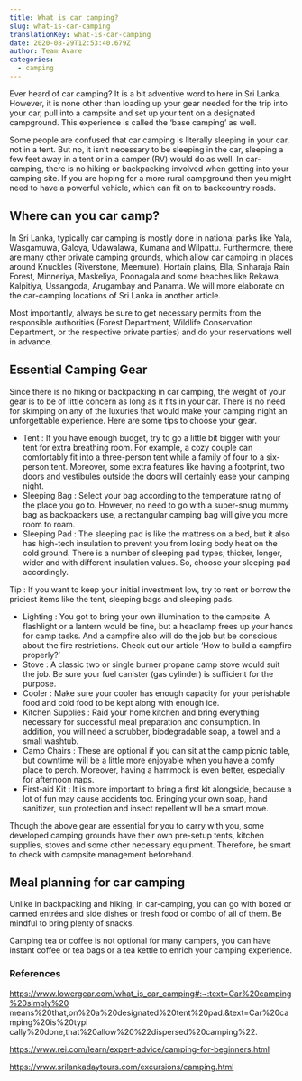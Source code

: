 ```yaml
---
title: What is car camping?
slug: what-is-car-camping
translationKey: what-is-car-camping
date: 2020-08-29T12:53:40.679Z
author: Team Avare
categories:
  - camping
---
```

Ever heard of car camping? It is a bit adventive word to here in Sri Lanka. However, it is none other than loading up your gear needed for the trip into your car, pull into a campsite and set up your tent on a designated campground. This experience is called the ‘base camping’ as well.

Some people are confused that car camping is literally sleeping in your car, not in a tent. But no, it isn’t necessary to be sleeping in the car, sleeping a few feet away in a tent or in a camper (RV) would do as well. In car-camping, there is no hiking or backpacking involved when getting into your camping site. If you are hoping for a more rural campground then you might need to have a powerful vehicle, which can fit on to backcountry roads.

## Where can you car camp?

In Sri Lanka, typically car camping is mostly done in national parks like Yala, Wasgamuwa, Galoya, Udawalawa, Kumana and Wilpattu. Furthermore, there are many other private camping grounds, which allow car camping in places around Knuckles (Riverstone, Meemure), Hortain plains, Ella, Sinharaja Rain Forest, Minneriya, Maskeliya, Poonagala and some beaches like Rekawa, Kalpitiya, Ussangoda, Arugambay and Panama. We will more elaborate on the car-camping locations of Sri Lanka in another article.

Most importantly, always be sure to get necessary permits from the responsible authorities (Forest Department, Wildlife Conservation Department, or the respective private parties) and do your reservations well in advance.

## Essential Camping Gear

Since there is no hiking or backpacking in car camping, the weight of your gear is to be of little concern as long as it fits in your car. There is no need for skimping on any of the luxuries that would make your camping night an unforgettable experience. Here are some tips to choose your gear.

* Tent : If you have enough budget, try to go a little bit bigger with your tent for extra breathing room. For example, a cozy couple can comfortably fit into a three-person tent while a family of four to a six-person tent. Moreover, some extra features like having a footprint, two doors and vestibules outside the doors will certainly ease your camping night.
* Sleeping Bag : Select your bag according to the temperature rating of the place you go to. However, no need to go with a super-snug mummy bag as backpackers use, a rectangular camping bag will give you more room to roam.
* Sleeping Pad : The sleeping pad is like the mattress on a bed, but it also has high-tech insulation to prevent you from losing body heat on the cold ground. There is a number of sleeping pad types; thicker, longer, wider and with different insulation values. So, choose your sleeping pad accordingly.

Tip : If you want to keep your initial investment low, try to rent or borrow the priciest items like the tent, sleeping bags and sleeping pads.

* Lighting : You got to bring your own illumination to the campsite. A flashlight or a lantern would be fine, but a headlamp frees up your hands for camp tasks. And a campfire also will do the job but be conscious about the fire restrictions. Check out our article ‘How to build a campfire properly?’
* Stove : A classic two or single burner propane camp stove would suit the job. Be sure your fuel canister (gas cylinder) is sufficient for the purpose.
* Cooler : Make sure your cooler has enough capacity for your perishable food and cold food to be kept along with enough ice.
* Kitchen Supplies : Raid your home kitchen and bring everything necessary for successful meal preparation and consumption. In addition, you will need a scrubber, biodegradable soap, a towel and a small washtub.
* Camp Chairs : These are optional if you can sit at the camp picnic table, but downtime will be a little more enjoyable when you have a comfy place to perch. Moreover, having a hammock is even better, especially for afternoon naps.
* First-aid Kit : It is more important to bring a first kit alongside, because a lot of fun may cause accidents too. Bringing your own soap, hand sanitizer, sun protection and insect repellent will be a smart move.

Though the above gear are essential for you to carry with you, some developed camping grounds have their own pre-setup tents, kitchen supplies, stoves and some other necessary equipment. Therefore, be smart to check with campsite management beforehand.

## Meal planning for car camping

Unlike in backpacking and hiking, in car-camping, you can go with boxed or canned entrées and side dishes or fresh food or combo of all of them. Be mindful to bring plenty of snacks.

Camping tea or coffee is not optional for many campers, you can have instant coffee or tea bags or a tea kettle to enrich your camping experience.

### References

https://www.lowergear.com/what_is_car_camping#:~:text=Car%20camping%20simply%20
means%20that,on%20a%20designated%20tent%20pad.&amp;text=Car%20camping%20is%20typi
cally%20done,that%20allow%20%22dispersed%20camping%22.

https://www.rei.com/learn/expert-advice/camping-for-beginners.html

https://www.srilankadaytours.com/excursions/camping.html